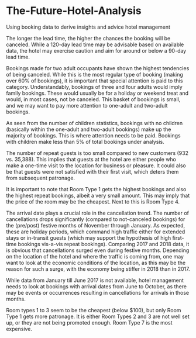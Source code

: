 # The-Future-Hotel-Analysis
Using booking data to derive insights and advice hotel management

The longer the lead time, the higher the chances the booking will be canceled. While a 120-day lead time may be advisable based on available data, the hotel may exercise caution and aim for around or below a 90-day lead time.

Bookings made for two adult occupants have shown the highest tendencies of being canceled. While this is the most regular type of booking (making over 60% of bookings), it is important that special attention is paid to this category. Understandably, bookings of three and four adults would imply family bookings. These would usually be for a holiday or weekend treat and would, in most cases, not be canceled. This basket of bookings is small, and we may want to pay more attention to one-adult and two-adult bookings.

As seen from the number of children statistics, bookings with no children (basically within the one-adult and two-adult bookings) make up the majority of bookings. This is where attention needs to be paid. Bookings with children make less than 5% of total bookings under analysis.

The number of repeat guests is too small compared to new customers (932 vs. 35,388). This implies that guests at the hotel are either people who make a one-time visit to the location for business or pleasure. It could also be that guests were not satisfied with their first visit, which deters them from subsequent patronage.

It is important to note that Room Type 1 gets the highest bookings and also the highest repeat bookings, albeit a very small amount. This may imply that the price of the room may be the cheapest. Next to this is Room Type 4.

The arrival date plays a crucial role in the cancellation trend. The number of cancellations drops significantly (compared to not-canceled bookings) for the (pre/post) festive months of November through January. As expected, these are holiday periods, which command high traffic either for extended stays or in-transit guests (which may support the hypothesis of high first-time bookings vis-a-vis repeat bookings). Comparing 2017 and 2018 data, it is obvious that cancellations surged even during festive months. Depending on the location of the hotel and where the traffic is coming from, one may want to look at the economic conditions of the location, as this may be the reason for such a surge, with the economy being stiffer in 2018 than in 2017.

While data from January till June 2017 is not available, hotel management needs to look at bookings with arrival dates from June to October, as there may be events or occurrences resulting in cancellations for arrivals in those months.

Room types 1 to 3 seem to be the cheapest (below $100), but only Room Type 1 gets more patronage. It is either Room Types 2 and 3 are not well set up, or they are not being promoted enough. Room Type 7 is the most expensive.

